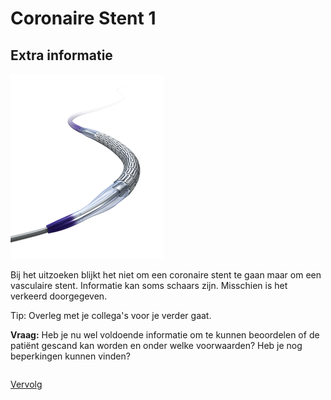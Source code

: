 # Coronaire Stent 1

## Extra informatie
![](OLE_hero.png)

Bij het uitzoeken blijkt het niet om een coronaire stent te gaan maar om een
vasculaire stent. Informatie kan soms schaars zijn. Misschien is het verkeerd
doorgegeven.

Tip: Overleg met je collega's voor je verder gaat.

**Vraag:** Heb je nu wel voldoende informatie om te kunnen beoordelen of de
patiënt gescand kan worden en onder welke voorwaarden? Heb je nog beperkingen kunnen vinden?


```

```

[Vervolg](case_part3.md)

